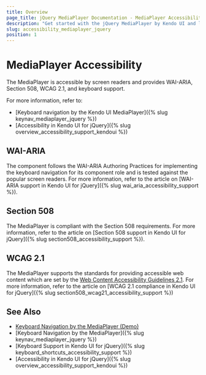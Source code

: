 ```yaml
---
title: Overview
page_title: jQuery MediaPlayer Documentation - MediaPlayer Accessibility
description: "Get started with the jQuery MediaPlayer by Kendo UI and learn about its accessibility support for WAI-ARIA, Section 508, and WCAG 2.1."
slug: accessibility_mediaplayer_jquery
position: 1
---
```


# MediaPlayer Accessibility

The MediaPlayer is accessible by screen readers and provides WAI-ARIA, Section 508, WCAG 2.1, and keyboard support.

For more information, refer to:
* [Keyboard navigation by the Kendo UI MediaPlayer]({% slug keynav_mediaplayer_jquery %})
* [Accessibility in Kendo UI for jQuery]({% slug overview_accessibility_support_kendoui %})

## WAI-ARIA

The component follows the WAI-ARIA Authoring Practices for implementing the keyboard navigation for its component role and is tested against the popular screen readers. For more information, refer to the article on [WAI-ARIA support in Kendo UI for jQuery]({% slug wai_aria_accessibility_support %}).

## Section 508

The MediaPlayer is compliant with the Section 508 requirements. For more information, refer to the article on [Section 508 support in Kendo UI for jQuery]({% slug section508_accessibility_support %}).

## WCAG 2.1

The MediaPlayer supports the standards for providing accessible web content which are set by the [Web Content Accessibility Guidelines 2.1](https://www.w3.org/TR/WCAG/). For more information, refer to the article on [WCAG 2.1 compliance in Kendo UI for jQuery]({% slug section508_wcag21_accessibility_support %})

## See Also

* [Keyboard Navigation by the MediaPlayer (Demo)](https://demos.telerik.com/kendo-ui/mediaplayer/keyboard-navigation)
* [Keyboard Navigation by the MediaPlayer]({% slug keynav_mediaplayer_jquery %})
* [Keyboard Support in Kendo UI for jQuery]({% slug keyboard_shortcuts_accessibility_support %})
* [Accessibility in Kendo UI for jQuery]({% slug overview_accessibility_support_kendoui %})
